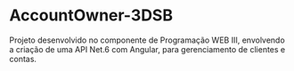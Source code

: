 # AccountOwner-3DSB
Projeto desenvolvido no componente de Programação WEB III, envolvendo a criação de uma API Net.6 com Angular, para gerenciamento de clientes e contas.
